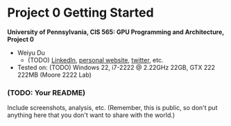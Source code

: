 Project 0 Getting Started
====================

**University of Pennsylvania, CIS 565: GPU Programming and Architecture, Project 0**

* Weiyu Du
  * (TODO) [LinkedIn](https://www.linkedin.com/in/weiyu-du/), [personal website](), [twitter](), etc.
* Tested on: (TODO) Windows 22, i7-2222 @ 2.22GHz 22GB, GTX 222 222MB (Moore 2222 Lab)

### (TODO: Your README)

Include screenshots, analysis, etc. (Remember, this is public, so don't put
anything here that you don't want to share with the world.)

